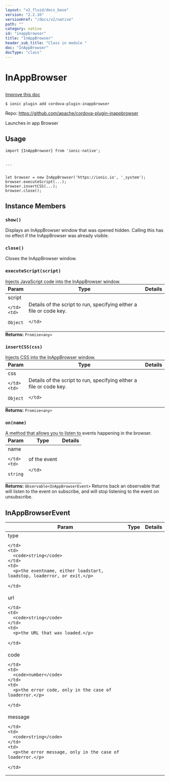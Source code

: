 ```yaml
---
layout: "v2_fluid/docs_base"
version: "2.2.16"
versionHref: "/docs/v2/native"
path: ""
category: native
id: "inappbrowser"
title: "InAppBrowser"
header_sub_title: "Class in module "
doc: "InAppBrowser"
docType: "class"
---
```








<h1 class="api-title">
  
  InAppBrowser
  

  

  </h1>

<a class="improve-v2-docs" href="http://github.com/driftyco/ionic-native/edit/master/src/plugins/inappbrowser.ts#L14">
  Improve this doc
</a>



<!-- decorators -->





<pre><code>$ ionic plugin add cordova-plugin-inappbrowser</code></pre>
<p>Repo:
  <a href="https://github.com/apache/cordova-plugin-inappbrowser">
    https://github.com/apache/cordova-plugin-inappbrowser
  </a>
</p>

<!-- description -->

<p>Launches in app Browser</p>



<!-- if doc.decorators -->

<!-- @usage tag -->

<h2>Usage</h2>

<pre><code class="lang-typescript">import {InAppBrowser} from &#39;ionic-native&#39;;


...


let browser = new InAppBrowser(&#39;https://ionic.io&#39;, &#39;_system&#39;);
browser.executeScript(...);
browser.insertCSS(...);
browser.close();
</code></pre>




<!-- @property tags -->




<!-- methods on the class -->

<h2>Instance Members</h2>
<div id="show"></div>
<h3>
  <code>show()</code>
  

</h3>
Displays an InAppBrowser window that was opened hidden. Calling this has no effect
if the InAppBrowser was already visible.




<div id="close"></div>
<h3>
  <code>close()</code>
  

</h3>
Closes the InAppBrowser window.




<div id="executeScript"></div>
<h3>
  <code>executeScript(script)</code>
  

</h3>
Injects JavaScript code into the InAppBrowser window.
<table class="table param-table" style="margin:0;">
  <thead>
  <tr>
    <th>Param</th>
    <th>Type</th>
    <th>Details</th>
  </tr>
  </thead>
  <tbody>
  
  <tr>
    <td>
      script
      
      
    </td>
    <td>
      
<code>Object</code>
    </td>
    <td>
      <p>Details of the script to run, specifying either a file or code key.</p>

      
    </td>
  </tr>
  
  </tbody>
</table>

<div class="return-value" markdown="1">
  <i class="icon ion-arrow-return-left"></i>
  <b>Returns:</b> 
<code>Promise&lt;any&gt;</code> 
</div><div id="insertCSS"></div>
<h3>
  <code>insertCSS(css)</code>
  

</h3>
Injects CSS into the InAppBrowser window.
<table class="table param-table" style="margin:0;">
  <thead>
  <tr>
    <th>Param</th>
    <th>Type</th>
    <th>Details</th>
  </tr>
  </thead>
  <tbody>
  
  <tr>
    <td>
      css
      
      
    </td>
    <td>
      
<code>Object</code>
    </td>
    <td>
      <p>Details of the script to run, specifying either a file or code key.</p>

      
    </td>
  </tr>
  
  </tbody>
</table>

<div class="return-value" markdown="1">
  <i class="icon ion-arrow-return-left"></i>
  <b>Returns:</b> 
<code>Promise&lt;any&gt;</code> 
</div><div id="on"></div>
<h3>
  <code>on(name)</code>
  

</h3>
A method that allows you to listen to events happening in the browser.
<table class="table param-table" style="margin:0;">
  <thead>
  <tr>
    <th>Param</th>
    <th>Type</th>
    <th>Details</th>
  </tr>
  </thead>
  <tbody>
  
  <tr>
    <td>
      name
      
      
    </td>
    <td>
      
<code>string</code>
    </td>
    <td>
      <p>of the event</p>

      
    </td>
  </tr>
  
  </tbody>
</table>

<div class="return-value" markdown="1">
  <i class="icon ion-arrow-return-left"></i>
  <b>Returns:</b> 
<code>Observable&lt;InAppBrowserEvent&gt;</code> Returns back an observable that will listen to the event on subscribe, and will stop listening to the event on unsubscribe.
</div>



<!-- other classes -->

<!-- end other classes -->

<!-- interfaces -->

<!--<h2><a class="anchor" name="interfaces" href="#interfaces"></a>Interfaces</h2>-->


<h2><a class="anchor" name="InAppBrowserEvent" href="#InAppBrowserEvent"></a>InAppBrowserEvent</h2>


<table class="table param-table" style="margin:0;">
  <thead>
  <tr>
    <th>Param</th>
    <th>Type</th>
    <th>Details</th>
  </tr>
  </thead>
  <tbody>
  
  <tr>
    <td>
      type
      
    </td>
    <td>
      <code>string</code>
    </td>
    <td>
      <p>the eventname, either loadstart, loadstop, loaderror, or exit.</p>

    </td>
  </tr>
  
  <tr>
    <td>
      url
      
    </td>
    <td>
      <code>string</code>
    </td>
    <td>
      <p>the URL that was loaded.</p>

    </td>
  </tr>
  
  <tr>
    <td>
      code
      
    </td>
    <td>
      <code>number</code>
    </td>
    <td>
      <p>the error code, only in the case of loaderror.</p>

    </td>
  </tr>
  
  <tr>
    <td>
      message
      
    </td>
    <td>
      <code>string</code>
    </td>
    <td>
      <p>the error message, only in the case of loaderror.</p>

    </td>
  </tr>
  
  </tbody>
</table>





<!-- end interfaces -->

<!-- related link --><!-- end content block -->


<!-- end body block -->

